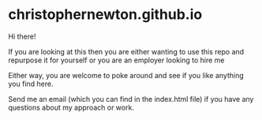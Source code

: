 # christophernewton.github.io
Hi there!

If you are looking at this then you are either wanting to use this repo and repurpose it for yourself or you are an employer looking to hire me

Either way, you are welcome to poke around and see if you like anything you find here.

Send me an email (which you can find in the index.html file) if you have any questions about my approach or work.
